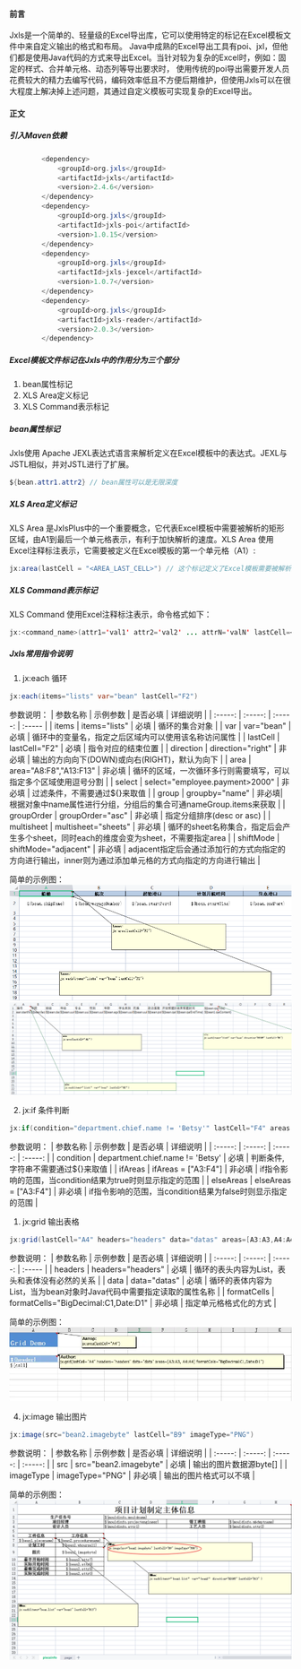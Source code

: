 #### 前言
Jxls是一个简单的、轻量级的Excel导出库，它可以使用特定的标记在Excel模板文件中来自定义输出的格式和布局。
Java中成熟的Excel导出工具有poi、jxl，但他们都是使用Java代码的方式来导出Excel。当针对较为复杂的Excel时，例如：固定的样式、合并单元格、动态列等导出要求时，
使用传统的poi导出需要开发人员花费较大的精力去编写代码，编码效率低且不方便后期维护，但使用Jxls可以在很大程度上解决掉上述问题，其通过自定义模板可实现复杂的Excel导出。

#### 正文

##### 引入Maven依赖
```java
		<dependency>
			<groupId>org.jxls</groupId>
			<artifactId>jxls</artifactId>
			<version>2.4.6</version>
		</dependency>
		<dependency>
			<groupId>org.jxls</groupId>
			<artifactId>jxls-poi</artifactId>
			<version>1.0.15</version>
		</dependency>
		<dependency>
			<groupId>org.jxls</groupId>
			<artifactId>jxls-jexcel</artifactId>
			<version>1.0.7</version>
		</dependency>
		<dependency>
			<groupId>org.jxls</groupId>
			<artifactId>jxls-reader</artifactId>
			<version>2.0.3</version>
		</dependency>
```

##### Excel模板文件标记在Jxls中的作用分为三个部分
1. bean属性标记
2. XLS Area定义标记
3. XLS Command表示标记

##### bean属性标记
Jxls使用 Apache JEXL表达式语言来解析定义在Excel模板中的表达式。JEXL与JSTL相似，并对JSTL进行了扩展。
```java
${bean.attr1.attr2} // bean属性可以是无限深度
```

##### XLS Area定义标记
XLS Area 是JxlsPlus中的一个重要概念，它代表Excel模板中需要被解析的矩形区域，由A1到最后一个单元格表示，有利于加快解析的速度。XLS Area 使用Excel注释标注表示，它需要被定义在Excel模板的第一个单元格（A1）:
```java
jx:area(lastCell = "<AREA_LAST_CELL>") // 这个标记定义了Excel模板需要被解析的矩形区域为：A1到<AREA_LAST_CELL>
```
##### XLS Command表示标记
XLS Command 使用Excel注释标注表示，命令格式如下：
```java
jx:<command_name>(attr1='val1' attr2='val2' ... attrN='valN' lastCell=<last_cell> areas=["<command_area1>", "<command_area2", ... "<command_areaN>"])
```
##### Jxls常用指令说明
1. jx:each 循环
```java
jx:each(items="lists" var="bean" lastCell="F2")
```
参数说明：
| 参数名称 | 示例参数 | 是否必填  | 详细说明 |
| :-----: | :-----: | :-----: | :----- | 
| items | items="lists" | 必填 | 循环的集合对象 |
| var | var="bean" | 必填 | 循环中的变量名，指定之后区域内可以使用该名称访问属性 |
| lastCell | lastCell="F2" | 必填 | 指令对应的结束位置 | 
| direction | direction="right" | 非必填 | 输出的方向向下(DOWN)或向右(RIGHT)，默认为向下 |
| area | area="A8:F8","A13:F13" | 非必填 | 循环的区域，一次循环多行则需要填写，可以指定多个区域使用逗号分割 |
| select | select="employee.payment>2000" | 非必填 | 过滤条件，不需要通过${}来取值 |
| group | groupby="name" | 非必填| 根据对象中name属性进行分组，分组后的集合可通nameGroup.items来获取 |
| groupOrder | groupOrder="asc" | 非必填 | 指定分组排序(desc or asc) |
| multisheet | multisheet="sheets" | 非必填 | 循环的sheet名称集合，指定后会产生多个sheet，同时each的维度会变为sheet，不需要指定area |
| shiftMode | shiftMode="adjacent" | 非必填 | adjacent指定后会通过添加行的方式向指定的方向进行输出，inner则为通过添加单元格的方式向指定的方向进行输出 |

简单的示例图：  
![image](images/jx-each.png)
![image](images/jx-each2.png)  

2. jx:if 条件判断
```java
jx:if(condition="department.chief.name != 'Betsy'" lastCell="F4" areas = ["A3:F4"])
```
参数说明：
| 参数名称 | 示例参数 | 是否必填  | 详细说明 |
| :-----: | :-----: | :-----: | :-----: | 
| condition | department.chief.name != 'Betsy' | 必填 | 判断条件,字符串不需要通过${}来取值 |
| ifAreas | ifAreas = ["A3:F4"] | 非必填 | if指令影响的范围，当condition结果为true时则显示指定的范围 |
| elseAreas | elseAreas = ["A3:F4"] | 非必填 | if指令影响的范围，当condition结果为false时则显示指定的范围 |

1. jx:grid 输出表格
```java
jx:grid(lastCell="A4" headers="headers" data="datas" areas=[A3:A3,A4:A4] formatCells="BigDecimal:C1,Date:D1")
```
参数说明：
| 参数名称 | 示例参数 | 是否必填  | 详细说明 |
| :-----: | :-----: | :-----: | :----- | 
| headers | headers="headers" | 必填 | 循环的表头内容为List，表头和表体没有必然的关系 |
| data | data="datas" | 必填 | 循环的表体内容为List，当为bean对象时Java代码中需要指定读取的属性名称 |
| formatCells | formatCells="BigDecimal:C1,Date:D1" | 非必填 | 指定单元格格式化的方式 |

简单的示例图：  
![image](images/jx-grid.png)  

4. jx:image 输出图片
```java
jx:image(src="bean2.imagebyte" lastCell="B9" imageType="PNG")
```
参数说明：
| 参数名称 | 示例参数 | 是否必填  | 详细说明 |
| :-----: | :-----: | :-----: | :-----: | 
| src | src="bean2.imagebyte" | 必填 | 输出的图片数据源byte[] |
| imageType | imageType="PNG" | 非必填 | 输出的图片格式可以不填 |

简单的示例图：  
![image](images/jx-image.png)








